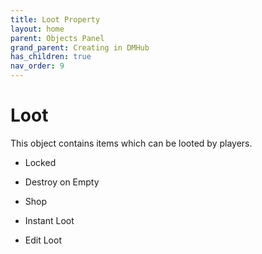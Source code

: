 ```yaml
---
title: Loot Property
layout: home
parent: Objects Panel
grand_parent: Creating in DMHub
has_children: true
nav_order: 9
---
```


# Loot

This object contains items which can be looted by players.

-   Locked

-   Destroy on Empty

-   Shop

-   Instant Loot

-   Edit Loot